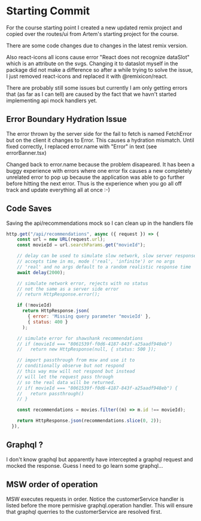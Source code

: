 # Starting Commit

For the course starting point I created a new updated remix project and copied over the routes/ui from Artem's starting project for the course.

There are some code changes due to changes in the latest remix version.

Also react-icons all icons cause error "React does not recognize dataSlot" which is an attribute on the svgs. Changing it to dataslot myself in the package did not make a difference so after a while trying to solve the issue, I just removed react-icons and replaced it with @remixicon/react.

There are probably still some issues but currently I am only getting errors that (as far as I can tell) are caused by the fact that we havn't started implementing api mock handlers yet.

## Error Boundary Hydration Issue

The error thrown by the server side for the fail to fetch is named FetchError but on the client it changes to Error. This causes a hydration mismatch. Until fixed correctly, I replaced error.name with "Error" in text (see errorBanner.tsx)

Changed back to error.name because the problem disapeared. It has been a buggy experience with errors where one error fix causes a new completely unrelated error to pop up because the application was able to go further before hitting the next error. Thus is the experience when you go all off track and update everything all at once :-)

## Code Saves

Saving the api/recommendations mock so I can clean up in the handlers file

```js
http.get("/api/recommendations", async ({ request }) => {
    const url = new URL(request.url);
    const movieId = url.searchParams.get("movieId");

    // delay can be used to simulate slow network, slow server responses
    // accepts time in ms, mode ('real', 'infinite') or no args
    // 'real' and no args default to a random realistic response time
    await delay(2000);

    // simulate network error, rejects with no status
    // not the same as a server side error
    // return HttpResponse.error();

    if (!movieId)
      return HttpResponse.json(
        { error: 'Missing query parameter "movieId' },
        { status: 400 }
      );

    // simulate error for shawshank recommendations
    // if (movieId === "8061539f-f0d6-4187-843f-a25aadf948eb")
    //   return new HttpResponse(null, { status: 500 });

    // import passthrough from msw and use it to
    // conditionally observe but not respond
    // this way msw will not respond but instead
    // will let the request pass through
    // so the real data will be returned.
    // if( movieId === "8061539f-f0d6-4187-843f-a25aadf948eb") {
    //   return passthrough()
    // }

    const recommendations = movies.filter((m) => m.id !== movieId);

    return HttpResponse.json(recommendations.slice(0, 2));
  }),
```

## Graphql ?

I don't know graphql but apparently have intercepted a graphql request and mocked the response. Guess I need to go learn some graphql...

## MSW order of operation

MSW executes requests in order. Notice the customerService handler is listed before the more permisive graphql.operation handler. This will ensure that graphql querries to the customerService are resolved first.
